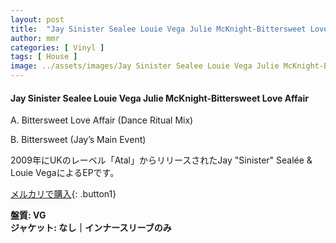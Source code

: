 ```yaml
---
layout: post
title:  "Jay Sinister Sealee Louie Vega Julie McKnight-Bittersweet Love Affair"
author: mmr
categories: [ Vinyl ]
tags: [ House ]
image: ../assets/images/Jay Sinister Sealee Louie Vega Julie McKnight-Bittersweet Love Affair.jpg
---
```


#### Jay Sinister Sealee Louie Vega Julie McKnight-Bittersweet Love Affair

A. Bittersweet Love Affair (Dance Ritual Mix)

B. Bittersweet (Jay’s Main Event)

2009年にUKのレーベル「Atal」からリリースされたJay "Sinister" Sealée  & Louie VegaによるEPです。


[メルカリで購入](https://jp.mercari.com/item/m21567633655){: .button1}

<div class="mt-4 mb-4 d-flex align-items-center">
<strong class="mr-1">盤質: VG</strong>
</div>
<div class="mt-4 mb-4 d-flex align-items-center">
<strong class="mr-1">ジャケット: なし｜インナースリーブのみ</strong>
</div>
